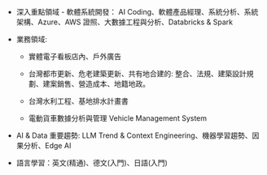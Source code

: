 - 深入重點領域 - 軟體系統開發： AI Coding、軟體產品經理、系統分析、系統架構、Azure、AWS 證照、大數據工程與分析、Databricks & Spark

- 業務領域: 

   - 實體電子看板店內、戶外廣告

   - 台灣都市更新、危老建築更新、共有地合建的: 整合、法規、建築設計規劃、建案銷售、營造成本、地籍地政。

   - 台灣水利工程、基地排水計畫書

   - 電動貨車數據分析與管理 Vehicle Management System

- AI & Data 重要趨勢:   LLM Trend & Context Engineering、機器學習趨勢、因果分析、Edge AI

- 語言學習：英文(精通)、德文(入門)、日語(入門)